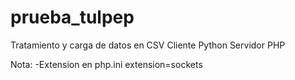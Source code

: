 # prueba_tulpep
Tratamiento y carga de datos en CSV
Cliente Python
Servidor PHP


Nota:
-Extension en php.ini
extension=sockets



